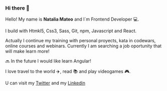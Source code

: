 ### Hi there 👋

Hello! My name is **Natalia Mateo** and I´m Frontend Developer :computer:.

I build with Htmkl5, Css3, Sass, Git, npm, Javascript and React.

Actually I continue my training with personal proyects, kata in codewars, online courses and webinars. Currently I am searching  a job oportunity that will make learn more!

:soon: In the future I would like learn Angular!

I love travel to the world :airplane:, read :books: and play videogames :video_game:. 

U can visit my [Twitter](https://twitter.com/natitey) and my [Linkedin](https://www.linkedin.com/in/nataliamateomenendez/)


<!--
**nataliamateo/nataliamateo** is a ✨ _special_ ✨ repository because its `README.md` (this file) appears on your GitHub profile.







